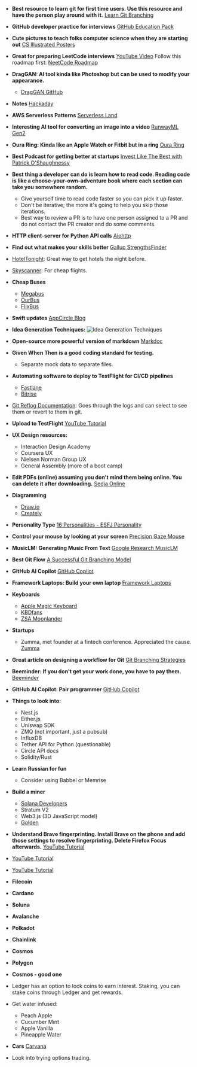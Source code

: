 - **Best resource to learn git for first time users. Use this resource and have the person play around with it.**
  [Learn Git Branching](https://learngitbranching.js.org/?locale=en_US)

- **GitHub developer practice for interviews**
  [GitHub Education Pack](https://education.github.com/pack)

- **Cute pictures to teach folks computer science when they are starting out**
  [CS Illustrated Posters](http://csillustrated.berkeley.edu/posters.php)

- **Great for preparing LeetCode interviews**
  [YouTube Video](https://www.youtube.com/watch?v=8wysIxzqgPI)
  Follow this roadmap first: [NeetCode Roadmap](https://neetcode.io/roadmap)

- **DragGAN: AI tool kinda like Photoshop but can be used to modify your appearance.**
  - [DragGAN GitHub](https://github.com/XingangPan/DragGAN)

- **Notes**
  [Hackaday](https://hackaday.com/)

- **AWS Serverless Patterns**
  [Serverless Land](https://serverlessland.com/)

- **Interesting AI tool for converting an image into a video**
  [RunwayML Gen2](https://research.runwayml.com/gen2)

- **Oura Ring: Kinda like an Apple Watch or Fitbit but in a ring**
  [Oura Ring](https://ouraring.com/)

- **Best Podcast for getting better at startups**
  [Invest Like The Best with Patrick O'Shaughnessy](https://podcasts.apple.com/us/podcast/invest-like-the-best-with-patrick-oshaughnessy/id1154105909)

- **Best thing a developer can do is learn how to read code. Reading code is like a choose-your-own-adventure book where each section can take you somewhere random.**
  - Give yourself time to read code faster so you can pick it up faster.
  - Don't be iterative; the more it's going to help you skip those iterations.
  - Best way to review a PR is to have one person assigned to a PR and do not contact the PR creator and do some comments.

- **HTTP client-server for Python API calls**
  [Aiohttp](https://docs.aiohttp.org/en/stable/)

- **Find out what makes your skills better**
  [Gallup StrengthsFinder](https://www.gallup.com/cliftonstrengths/en/254033/strengthsfinder.aspx)

- [HotelTonight](https://www.hoteltonight.com/): Great way to get hotels the night before.
- [Skyscanner](https://www.skyscanner.com/): For cheap flights.

- **Cheap Buses**
  - [Megabus](https://us.megabus.com/)
  - [OurBus](https://www.ourbus.com/?source=aw&sv1=affiliate&sv_campaign_id=922583&awc=55393_1699888218_bd74ea1ba826d11f0bf6a4e268e5c935)
  - [FlixBus](https://www.flixbus.com/?_sp=45ae4333-6dc3-440f-b969-60bdd2780a22.1702225529877&_spnuid=d45fe10b-aacb-4017-a9ce-f372372d88df_1702225529777)

- **Swift updates**
  [AppCircle Blog](https://blog.appcircle.io/category/ios)

- **Idea Generation Techniques:**
  ![Idea Generation Techniques](https://user-images.githubusercontent.com/16872771/235682975-1e534103-2a44-4d2f-ad3d-ca8bf606ada3.png)

- **Open-source more powerful version of markdown**
  [Markdoc](https://markdoc.dev/)

- **Given When Then is a good coding standard for testing.**
  - Separate mock data to separate files.

- **Automating software to deploy to TestFlight for CI/CD pipelines**
  - [Fastlane](https://fastlane.tools/)
  - [Bitrise](https://bitrise.io/)

- [Git Reflog Documentation](https://git-scm.com/docs/git-reflog): Goes through the logs and can select to see them or revert to them in git.

- **Upload to TestFlight**
  [YouTube Tutorial](https://www.youtube.com/watch?v=pWcInk50vIE)

- **UX Design resources:**
  - Interaction Design Academy
  - Coursera UX
  - Nielsen Norman Group UX
  - General Assembly (more of a boot camp)

- **Edit PDFs (online) assuming you don't mind them being online. You can delete it after downloading.**
  [Sedja Online](https://www.sedja.com/)

- **Diagramming**
  - [Draw.io](https://draw.io/)
  - [Creately](https://creately.com/)

- **Personality Type**
  [16 Personalities - ESFJ Personality](https://www.16personalities.com/esfj-personality)

- **Control your mouse by looking at your screen**
  [Precision Gaze Mouse](https://precisiongazemouse.org/)

- **MusicLM: Generating Music From Text**
  [Google Research MusicLM](https://google-research.github.io/seanet/musiclm/examples/)

- **Best Git Flow**
  [A Successful Git Branching Model](https://nvie.com/posts/a-successful-git-branching-model/)

- **GitHub AI Copilot**
  [GitHub Copilot](https://github.com/features/copilot)

- **Framework Laptops: Build your own laptop**
  [Framework Laptops](https://frame.work/products/laptop-12-gen-intel/configuration/edit)

- **Keyboards**
  - [Apple Magic Keyboard](https://www.apple.com/magickeyboard/)
  - [KBDfans](https://kbdfans.com/collections/65-keyboard)
  - [ZSA Moonlander](https://www.zsa.io/moonlander/buy)

- **Startups**
  - Zumma, met founder at a fintech conference. Appreciated the cause. [Zumma](https://www.tuzumma.com/)

- **Great article on designing a workflow for Git**
  [Git Branching Strategies](https://www.flagship.io/git-branching-strategies/)

- **Beeminder: If you don't get your work done, you have to pay them.**
  [Beeminder](https://www.beeminder.com/users/sign_up)

- **GitHub AI Copilot: Pair programmer**
  [GitHub Copilot](https://github.com/features/copilot)

- **Things to look into:**
  - Nest.js
  - Either.js
  - Uniswap SDK
  - ZMQ (not important, just a pubsub)
  - InfluxDB
  - Tether API for Python (questionable)
  - Circle API docs
  - Solidity/Rust

- **Learn Russian for fun**
  - Consider using Babbel or Memrise

- **Build a miner**
  - [Solana Developers](https://solana.com/developers)
  - Stratum V2
  - Web3.js (3D JavaScript model)
  - [Golden](https://golden.xyz/)

- **Understand Brave fingerprinting. Install Brave on the phone and add those settings to resolve fingerprinting. Delete Firefox Focus afterwards.**
  [YouTube Tutorial](https://www.youtube.com/watch?v=jlzZqrN8txQ&list=PLZWRruJDdjy3Nba_fUUCaTAjTzg_D27me)

- [YouTube Tutorial](https://www.youtube.com/watch?v=ji3-8Km4Jhg)
- [YouTube Tutorial](https://www.youtube.com/watch?v=9UxnRTgO6Yk)

- **Filecoin**
- **Cardano**
- **Soluna**
- **Avalanche**
- **Polkadot**
- **Chainlink**
- **Cosmos**
- **Polygon**
- **Cosmos - good one**

- Ledger has an option to lock coins to earn interest. Staking, you can stake coins through Ledger and get rewards.

- Get water infused:
  - Peach Apple
  - Cucumber Mint
  - Apple Vanilla
  - Pineapple Water

- **Cars**
  [Carvana](https://www.carvana.com/cars/2009-2010-in-boston-ma?email-capture=)

- Look into trying options trading.
